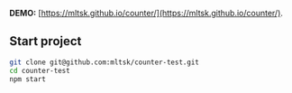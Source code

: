 **DEMO:** [https://mltsk.github.io/counter/](https://mltsk.github.io/counter/).

## Start project

```sh
git clone git@github.com:mltsk/counter-test.git
cd counter-test
npm start
```
